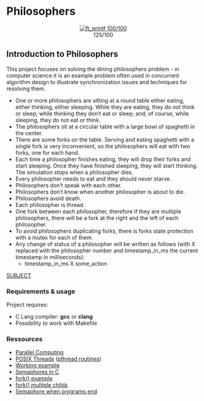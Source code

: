 # Philosophers
<p align="center">
<a href="https://github.com/YOPll/get_next_line">
  <img src="https://user-images.githubusercontent.com/49567393/145694296-91b27fdf-3666-4670-8a84-23695c2be1a4.png" alt="ft_printf 100/100">
</a>
  <br>
  125/100
</p>

## Introduction to Philosophers

This project focuses on solving the dining philosophers problem - in computer science it is an example problem often used in concurrent algorithm design to illustrate synchronization issues and techniques for resolving them.


* One or more philosophers are sitting at a round table either eating, either thinking, either sleeping. While they are eating, they do not think or sleep; while thinking they don’t eat or sleep; and, of course, while sleeping, they do not eat or think.
* The philosophers sit at a circular table with a large bowl of spaghetti in the center.
* There are some forks on the table. Serving and eating spaghetti with a single fork is very inconvenient, so the philosophers will eat with two forks, one for each hand.
* Each time a philosopher finishes eating, they will drop their forks and start sleeping. Once they have finished sleeping, they will start thinking. The simulation stops when a philosopher dies.
* Every philosopher needs to eat and they should never starve.
* Philosophers don’t speak with each other.
* Philosophers don’t know when another philosopher is about to die.
* Philosophers avoid death.
* Each philosopher is thread.
* One fork between each philosopher, therefore if they are multiple philosophers, there will be a fork at the right and the left of each philosopher.
* To avoid philosophers duplicating forks, there is forks state protection with a mutex for each of them.
* Any change of status of a philosopher will be written as follows (with X replaced with the philosopher number and timestamp_in_ms the current timestamp in milliseconds):
  * timestamp_in_ms X some_action

[SUBJECT](Subject/en.subject.pdf)

### Requirements & usage
Project requires:
* C Lang compiler: **gcc** or **clang**
* Possibility to work with Makefile

### Ressources

* [Parallel Computing](https://computing.llnl.gov/tutorials/parallel_comp/)
* [POSIX Threads](https://computing.llnl.gov/tutorials/pthreads/) ([pthread routines](https://computing.llnl.gov/tutorials/pthreads/#AppendixA))
* [Working example](https://timmurphy.org/2010/05/04/pthreads-in-c-a-minimal-working-example/)
* [Semaphores in C](http://greenteapress.com/thinkos/html/thinkos012.html)
* [fork() example](https://timmurphy.org/2014/04/26/using-fork-in-cc-a-minimum-working-example/)
* [fork() multiple childs](https://stackoverflow.com/questions/876605/multiple-child-process)
* [Semaphore when programs end](https://stackoverflow.com/questions/9537068/sem-close-vs-sem-unlink-when-process-terminates)
